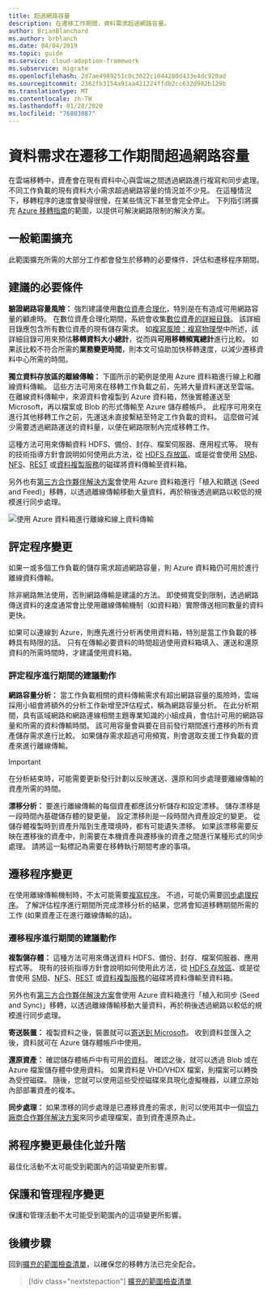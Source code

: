 ```yaml
---
title: 超過網路容量
description: 在遷移工作期間，資料需求超過網路容量。
author: BrianBlanchard
ms.author: brblanch
ms.date: 04/04/2019
ms.topic: guide
ms.service: cloud-adoption-framework
ms.subservice: migrate
ms.openlocfilehash: 2d7ae4989251c0c3022c1044280d433e4dc920ad
ms.sourcegitcommit: 2362fb3154a91aa421224ffdb2cc632d982b129b
ms.translationtype: MT
ms.contentlocale: zh-TW
ms.lasthandoff: 01/28/2020
ms.locfileid: "76803087"
---
```

# <a name="data-requirements-exceed-network-capacity-during-a-migration-effort"></a>資料需求在遷移工作期間超過網路容量

在雲端移轉中，資產會在現有資料中心與雲端之間透過網路進行複寫和同步處理。 不同工作負載的現有資料大小需求超過網路容量的情況並不少見。 在這種情況下，移轉程序的速度會變得很慢，在某些情況下甚至會完全停止。 下列指引將擴充 [Azure 移轉指南](../azure-migration-guide/index.md)的範圍，以提供可解決網路限制的解決方案。

## <a name="general-scope-expansion"></a>一般範圍擴充

此範圍擴充所需的大部分工作都會發生於移轉的必要條件、評估和遷移程序期間。

## <a name="suggested-prerequisites"></a>建議的必要條件

**驗證網路容量風險：** 強烈建議使用[數位資產合理化](../../digital-estate/rationalize.md)，特別是在有造成可用網路容量的顧慮時。 在數位資產合理化期間，系統會收集[數位資產的詳細目錄](../../digital-estate/inventory.md)。 該詳細目錄應包含所有數位資產的現有儲存需求。 如[複寫風險：複寫物理學](../migration-considerations/migrate/replicate.md#replication-risks---physics-of-replication)中所述，該詳細目錄可用來預估**移轉資料大小總計**，從而與**可用移轉頻寬總計**進行比較。 如果該比較不符合所需的**業務變更時間**，則本文可協助加快移轉速度，以減少遷移資料中心所需的時間。

**獨立資料存放區的離線傳輸：** 下圖所示的範例是使用 Azure 資料箱進行線上和離線資料傳輸。 這些方法可用來在移轉工作負載之前，先將大量資料運送至雲端。 在離線資料傳輸中，來源資料會複製到 Azure 資料箱，然後實體運送至 Microsoft，再以檔案或 Blob 的形式傳輸至 Azure 儲存體帳戶。 此程序可用來在進行其他移轉工作之前，先運送未直接繫結至特定工作負載的資料。 這麼做可減少需要透過網路運送的資料量，以便在網路限制內完成移轉工作。

這種方法可用來傳輸資料 HDFS、備份、封存、檔案伺服器、應用程式等。 現有的技術指導方針會說明如何使用此方法，從 [HDFS 存放區](https://docs.microsoft.com/azure/storage/blobs/data-lake-storage-migrate-on-premises-hdfs-cluster)、或是從會使用 [SMB](https://docs.microsoft.com/azure/databox/data-box-deploy-copy-data)、[NFS](https://docs.microsoft.com/azure/databox/data-box-deploy-copy-data-via-nfs)、[REST](https://docs.microsoft.com/azure/databox/data-box-deploy-copy-data-via-rest) 或[資料複製服務](https://docs.microsoft.com/azure/databox/data-box-deploy-copy-data-via-copy-service)的磁碟將資料傳輸至資料箱。

另外也有[第三方合作夥伴解決方案](https://azuremarketplace.microsoft.com/campaigns/databox/azure-data-box)會使用 Azure 資料箱進行「植入和饋送 (Seed and Feed)」移轉，以透過離線傳輸移動大量資料，再於稍後透過網路以較低的規模進行同步處理。

![使用 Azure 資料箱進行離線和線上資料傳輸](../../_images/migrate/databox.png)

## <a name="assess-process-changes"></a>評定程序變更

如果一或多個工作負載的儲存需求超過網路容量，則 Azure 資料箱仍可用於進行離線資料傳輸。

除非網路無法使用，否則網路傳輸是建議的方法。 即使頻寬受到限制，透過網路傳送資料的速度通常會比使用離線傳輸機制（如資料箱）實際傳送相同數量的資料更快。

如果可以連線到 Azure，則應先進行分析再使用資料箱，特別是當工作負載的移轉具有時限的話。 只有在傳輸必要資料的時間超過使用資料箱填入、運送和還原資料的所需時間時，才建議使用資料箱。

### <a name="suggested-action-during-the-assess-process"></a>評定程序進行期間的建議動作

**網路容量分析：** 當工作負載相關的資料傳輸需求有超出網路容量的風險時，雲端採用小組會將額外的分析工作新增至評估程式，稱為網路容量分析。 在此分析期間，具有區域網路和網路連線相關主題專業知識的小組成員，會估計可用的網路容量和所需的資料傳輸時間。 該可用容量會與要在目前發行期間進行遷移的所有資產儲存需求進行比較。 如果儲存需求超過可用頻寬，則會選取支援工作負載的資產來進行離線傳輸。

> [!IMPORTANT]
> 在分析結束時，可能需要更新發行計劃以反映運送、還原和同步處理要離線傳輸的資產所需的時間。

**漂移分析：** 要進行離線傳輸的每個資產都應該分析儲存和設定漂移。 儲存漂移是一段時間內基礎儲存體的變更量。 設定漂移則是一段時間內資產設定的變更。 從儲存體複製時到資產升階到生產環境時，都有可能遺失漂移。 如果該漂移需要反映在遷移後的資產中，則需要在本機資產與遷移後的資產之間進行某種形式的同步處理。 請將這一點標記為需要在移轉執行期間考慮的事項。

## <a name="migrate-process-changes"></a>遷移程序變更

在使用離線傳輸機制時，不太可能需要[複寫程序](../migration-considerations/migrate/replicate.md)。 不過，可能仍需要[同步處理程序](../migration-considerations/migrate/replicate.md)。 了解評估程序進行期間所完成漂移分析的結果，您將會知道移轉期間所需的工作 (如果資產正在進行離線傳輸的話)。

### <a name="suggested-action-during-the-migrate-process"></a>遷移程序進行期間的建議動作

**複製儲存體：** 這種方法可用來傳送資料 HDFS、備份、封存、檔案伺服器、應用程式等。 現有的技術指導方針會說明如何使用此方法，從 [HDFS 存放區](https://docs.microsoft.com/azure/storage/blobs/data-lake-storage-migrate-on-premises-hdfs-cluster)、或是從會使用 [SMB](https://docs.microsoft.com/azure/databox/data-box-deploy-copy-data)、[NFS](https://docs.microsoft.com/azure/databox/data-box-deploy-copy-data-via-nfs)、[REST](https://docs.microsoft.com/azure/databox/data-box-deploy-copy-data-via-rest) 或[資料複製服務](https://docs.microsoft.com/azure/databox/data-box-deploy-copy-data-via-copy-service)的磁碟將資料傳輸至資料箱。

另外也有[第三方合作夥伴解決方案](https://azuremarketplace.microsoft.com/campaigns/databox/azure-data-box)會使用 Azure 資料箱進行「植入和同步 (Seed and Sync)」移轉，以透過離線傳輸移動大量資料，再於稍後透過網路以較低的規模進行同步處理。

**寄送裝置：** 複製資料之後，裝置就可以[寄送到 Microsoft](https://docs.microsoft.com/azure/databox/data-box-deploy-picked-up)。 收到資料並匯入之後，資料就可在 Azure 儲存體帳戶中使用。

**還原資產：** 確認儲存體帳戶中有可用[的資料](https://docs.microsoft.com/azure/databox/data-box-deploy-picked-up#verify-data-upload-to-azure)。 確認之後，就可以透過 Blob 或在 Azure 檔案儲存體中使用資料。 如果資料是 VHD/VHDX 檔案，則檔案可以轉換為受控磁碟。 隨後，您就可以使用這些受控磁碟來具現化虛擬機器，以建立原始內部部署資產的複本。

**同步處理：** 如果漂移的同步處理是已遷移資產的需求，則可以使用其中一個[協力廠商合作夥伴解決方案](https://azuremarketplace.microsoft.com/campaigns/databox/azure-data-box)來同步處理檔案，直到資產還原為止。

## <a name="optimize-and-promote-process-changes"></a>將程序變更最佳化並升階

最佳化活動不太可能受到範圍內的這項變更所影響。

## <a name="secure-and-manage-process-changes"></a>保護和管理程序變更

保護和管理活動不太可能受到範圍內的這項變更所影響。

## <a name="next-steps"></a>後續步驟

回到[擴充的範圍檢查清單](./index.md)，以確保您的移轉方法已完全配合。

> [!div class="nextstepaction"]
> [擴充的範圍檢查清單](./index.md)
